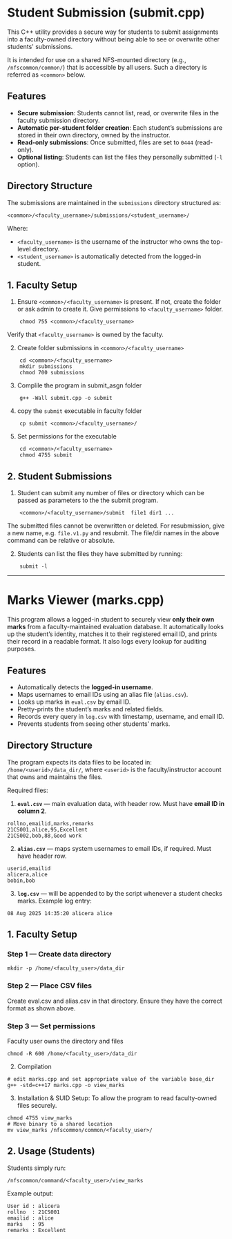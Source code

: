 # Student Submission (submit.cpp)

This C++ utility provides a secure way for students to submit assignments into a faculty-owned directory without being able to see or overwrite other students' submissions.

It is intended for use on a shared NFS-mounted directory (e.g., `/nfscommon/common/`) that is accessible by all users. Such a directory is referred as `<common>` below.

## Features

- **Secure submission**: Students cannot list, read, or overwrite files in the faculty submission directory.
- **Automatic per-student folder creation**: Each student’s submissions are stored in their own directory, owned by the instructor.
- **Read-only submissions**: Once submitted, files are set to `0444` (read-only).
- **Optional listing**: Students can list the files they personally submitted (`-l` option).

## Directory Structure

The submissions are maintained in the `submissions` directory structured as:

`<common>/<faculty_username>/submissions/<student_username>/`

Where:
- `<faculty_username>` is the username of the instructor who owns the top-level directory.
- `<student_username>` is automatically detected from the logged-in student.

## 1. Faculty Setup

1. Ensure `<common>/<faculty_username>`  is present. If not, create the folder or ask admin to create it. Give permissions to `<faculty_username>` folder.
```
    chmod 755 <common>/<faculty_username>
```
Verify that `<faculty_username>` is owned by the faculty.

2. Create folder submissions in `<common>/<faculty_username>`
```
    cd <common>/<faculty_username>
    mkdir submissions
    chmod 700 submissions
```

3. Complile the program in submit_asgn folder
```
    g++ -Wall submit.cpp -o submit
```

4. copy the `submit` executable in faculty folder
```
    cp submit <common>/<faculty_username>/
```

5. Set permissions for the executable
```
    cd <common>/<faculty_username>
    chmod 4755 submit
```

## 2. Student Submissions
1. Student can submit any number of files or directory which can be passed as parameters to the the submit program.
```
    <common>/<faculty_username>/submit  file1 dir1 ...
```

The submitted files cannot be overwritten or deleted. For resubmission, give a new name, e.g. `file.v1.py` and resubmit. The file/dir names in the above command can be relative or absolute.

2. Students can list the files they have submitted by running:
```
    submit -l
```

---

# Marks Viewer (marks.cpp)

This program allows a logged-in student to securely view **only their own marks** from a faculty-maintained evaluation database.
It automatically looks up the student’s identity, matches it to their registered email ID, and prints their record in a readable format.
It also logs every lookup for auditing purposes.

## Features

- Automatically detects the **logged-in username**.
- Maps usernames to email IDs using an alias file (`alias.csv`).
- Looks up marks in `eval.csv` by email ID.
- Pretty-prints the student’s marks and related fields.
- Records every query in `log.csv` with timestamp, username, and email ID.
- Prevents students from seeing other students’ marks.

## Directory Structure

The program expects its data files to be located in: `/home/<userid>/data_dir/`, where `<userid>` is the faculty/instructor account that owns and maintains the files.

Required files:

1. **`eval.csv`** — main evaluation data, with header row. Must have **email ID in column 2**.

```
rollno,emailid,marks,remarks
21CS001,alice,95,Excellent
21CS002,bob,88,Good work
```

2. **`alias.csv`** — maps system usernames to email IDs, if required. Must have header row.

```
userid,emailid
alicera,alice
bobin,bob
```

3. **`log.csv`** — will be appended to by the script whenever a student checks marks. Example log entry:
```
08 Aug 2025 14:35:20 alicera alice
```

## 1. Faculty Setup

### Step 1 — Create data directory
```
mkdir -p /home/<faculty_user>/data_dir
```

### Step 2 — Place CSV files
Create eval.csv and alias.csv in that directory.  Ensure they have the correct format as shown above.

### Step 3 — Set permissions

Faculty user owns the directory and files
```
chmod -R 600 /home/<faculty_user>/data_dir
```

2. Compilation
```
# edit marks.cpp and set appropriate value of the variable base_dir
g++ -std=c++17 marks.cpp -o view_marks
```

3. Installation & SUID Setup:
To allow the program to read faculty-owned files securely.
```
chmod 4755 view_marks
# Move binary to a shared location
mv view_marks /nfscommon/common/<faculty_user>/
```

## 2. Usage (Students)
Students simply run:
```
/nfscommon/command/<faculty_user>/view_marks
```

Example output:
```
User id : alicera
rollno  : 21CS001
emailid : alice
marks   : 95
remarks : Excellent
```
